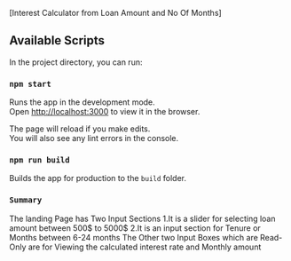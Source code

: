 [Interest Calculator from Loan Amount and No Of Months]

## Available Scripts

In the project directory, you can run:

### `npm start`

Runs the app in the development mode.<br>
Open [http://localhost:3000](http://localhost:3000) to view it in the browser.

The page will reload if you make edits.<br>
You will also see any lint errors in the console.

### `npm run build`

Builds the app for production to the `build` folder.<br>




### `Summary`
The landing Page has Two Input Sections 
1.It is a slider for selecting loan amount between 500$ to 5000$ 
2.It is an input section for Tenure or Months between 6-24 months
The Other two Input Boxes which are Read-Only are for Viewing the calculated interest rate and Monthly amount

